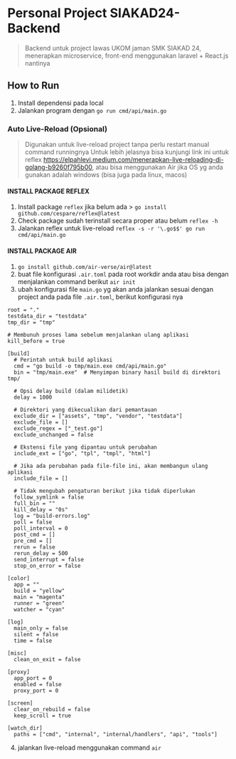 # Personal Project SIAKAD24-Backend
> Backend untuk project lawas UKOM jaman SMK SIAKAD 24, menerapkan microservice, front-end menggunakan laravel + React.js nantinya

## How to Run
1. Install dependensi pada local
2. Jalankan program dengan ``go run cmd/api/main.go``

### Auto Live-Reload (Opsional)
> Digunakan untuk live-reload project tanpa perlu restart manual command runningnya
> Untuk lebih jelasnya bisa kunjungi link ini untuk reflex https://elpahlevi.medium.com/menerapkan-live-reloading-di-golang-b9260f795b00, atau bisa menggunakan Air jika OS yg anda gunakan adalah windows (bisa juga pada linux, macos)

#### INSTALL PACKAGE REFLEX
1. Install package ``reflex`` jika belum ada > ``go install github.com/cespare/reflex@latest``
2. Check package sudah terinstall secara proper atau belum ``reflex -h``
3. Jalankan reflex untuk live-reload ``reflex -s -r '\.go$$' go run cmd/api/main.go``

#### INSTALL PACKAGE AIR
1. ``go install github.com/air-verse/air@latest``
2. buat file konfigurasi ``.air.toml`` pada root workdir anda atau bisa dengan menjalankan command berikut ``air init``
3. ubah konfigurasi file ``main.go`` yg akan anda jalankan sesuai dengan project anda pada file ``.air.toml``, berikut konfigurasi nya
```
root = "."
testdata_dir = "testdata"
tmp_dir = "tmp"

# Membunuh proses lama sebelum menjalankan ulang aplikasi
kill_before = true

[build]
  # Perintah untuk build aplikasi
  cmd = "go build -o tmp/main.exe cmd/api/main.go"
  bin = "tmp/main.exe"  # Menyimpan binary hasil build di direktori tmp/
  
  # Opsi delay build (dalam milidetik)
  delay = 1000
  
  # Direktori yang dikecualikan dari pemantauan
  exclude_dir = ["assets", "tmp", "vendor", "testdata"]
  exclude_file = []
  exclude_regex = ["_test.go"]
  exclude_unchanged = false
  
  # Ekstensi file yang dipantau untuk perubahan
  include_ext = ["go", "tpl", "tmpl", "html"]
  
  # Jika ada perubahan pada file-file ini, akan membangun ulang aplikasi
  include_file = []
  
  # Tidak mengubah pengaturan berikut jika tidak diperlukan
  follow_symlink = false
  full_bin = ""
  kill_delay = "0s"
  log = "build-errors.log"
  poll = false
  poll_interval = 0
  post_cmd = []
  pre_cmd = []
  rerun = false
  rerun_delay = 500
  send_interrupt = false
  stop_on_error = false

[color]
  app = ""
  build = "yellow"
  main = "magenta"
  runner = "green"
  watcher = "cyan"

[log]
  main_only = false
  silent = false
  time = false

[misc]
  clean_on_exit = false

[proxy]
  app_port = 0
  enabled = false
  proxy_port = 0

[screen]
  clear_on_rebuild = false
  keep_scroll = true

[watch_dir]
  paths = ["cmd", "internal", "internal/handlers", "api", "tools"]

```  
4. jalankan live-reload menggunakan command ``air``